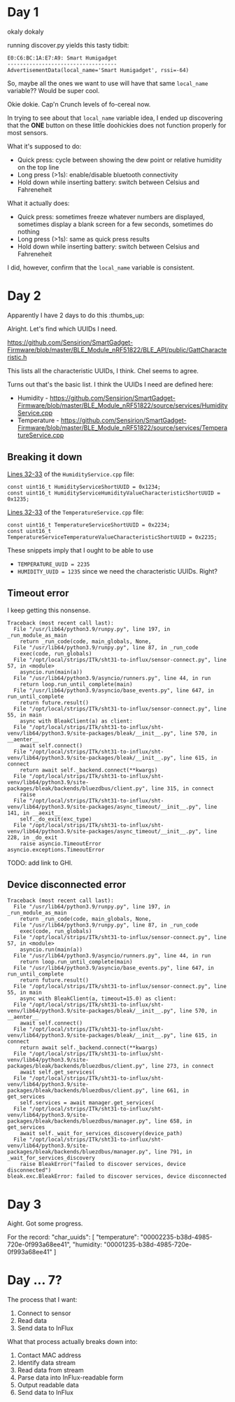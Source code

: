 # Day 1

okaly dokaly

running discover.py yields this tasty tidbit:

```
E0:C6:BC:1A:E7:A9: Smart Humigadget
-----------------------------------
AdvertisementData(local_name='Smart Humigadget', rssi=-64)
```

So, maybe all the ones we want to use will have that same `local_name` variable?? Would be super cool.

Okie dokie. Cap'n Crunch levels of fo-cereal now.

In trying to see about that `local_name` variable idea, I ended up discovering that the **ONE** button on these little doohickies does not function properly for most sensors.

What it's supposed to do:
 - Quick press: cycle between showing the dew point or relative humidity on the top line
 - Long press (>1s): enable/disable bluetooth connectivity
 - Hold down while inserting battery: switch between Celsius and Fahreneheit

What it actually does:
 - Quick press: sometimes freeze whatever numbers are displayed, sometimes display a blank screen for a few seconds, sometimes do nothing
 - Long press (>1s): same as quick press results
 - Hold down while inserting battery: switch between Celsius and Fahreneheit

I did, however, confirm that the `local_name` variable is consistent.

# Day 2

Apparently I have 2 days to do this :thumbs_up:

Alright. Let's find which UUIDs I need.

https://github.com/Sensirion/SmartGadget-Firmware/blob/master/BLE_Module_nRF51822/BLE_API/public/GattCharacteristic.h

This lists all the characteristic UUIDs, I think. Chel seems to agree.

Turns out that's the basic list. I think the UUIDs I need are defined here: 

 - Humidity - https://github.com/Sensirion/SmartGadget-Firmware/blob/master/BLE_Module_nRF51822/source/services/HumidityService.cpp
 - Temperature - https://github.com/Sensirion/SmartGadget-Firmware/blob/master/BLE_Module_nRF51822/source/services/TemperatureService.cpp

## Breaking it down

[Lines 32-33](https://github.com/Sensirion/SmartGadget-Firmware/blob/0fca4bb74585b576a5d25e05ef89a22b69b701a8/BLE_Module_nRF51822/source/services/HumidityService.cpp#L32-L33) of the `HumidityService.cpp` file:

```
const uint16_t HumidityServiceShortUUID = 0x1234;
const uint16_t HumidityServiceHumidityValueCharacteristicShortUUID = 0x1235;
```
 
[Lines 32-33](https://github.com/Sensirion/SmartGadget-Firmware/blob/0fca4bb74585b576a5d25e05ef89a22b69b701a8/BLE_Module_nRF51822/source/services/TemperatureService.cpp#L32-L33) of the `TemperatureService.cpp` file:
```
const uint16_t TemperatureServiceShortUUID = 0x2234;
const uint16_t TemperatureServiceTemperatureValueCharacteristicShortUUID = 0x2235;
```

These snippets imply that I ought to be able to use
 - `TEMPERATURE_UUID = 2235`
 - `HUMIDITY_UUID = 1235`
since we need the characteristic UUIDs. Right?

## Timeout error

I keep getting this nonsense.

```
Traceback (most recent call last):
  File "/usr/lib64/python3.9/runpy.py", line 197, in _run_module_as_main
    return _run_code(code, main_globals, None,
  File "/usr/lib64/python3.9/runpy.py", line 87, in _run_code
    exec(code, run_globals)
  File "/opt/local/strips/ITk/sht31-to-influx/sensor-connect.py", line 57, in <module>
    asyncio.run(main(a))
  File "/usr/lib64/python3.9/asyncio/runners.py", line 44, in run
    return loop.run_until_complete(main)
  File "/usr/lib64/python3.9/asyncio/base_events.py", line 647, in run_until_complete
    return future.result()
  File "/opt/local/strips/ITk/sht31-to-influx/sensor-connect.py", line 55, in main
    async with BleakClient(a) as client:
  File "/opt/local/strips/ITk/sht31-to-influx/sht-venv/lib64/python3.9/site-packages/bleak/__init__.py", line 570, in __aenter__
    await self.connect()
  File "/opt/local/strips/ITk/sht31-to-influx/sht-venv/lib64/python3.9/site-packages/bleak/__init__.py", line 615, in connect
    return await self._backend.connect(**kwargs)
  File "/opt/local/strips/ITk/sht31-to-influx/sht-venv/lib64/python3.9/site-packages/bleak/backends/bluezdbus/client.py", line 315, in connect
    raise
  File "/opt/local/strips/ITk/sht31-to-influx/sht-venv/lib64/python3.9/site-packages/async_timeout/__init__.py", line 141, in __aexit__
    self._do_exit(exc_type)
  File "/opt/local/strips/ITk/sht31-to-influx/sht-venv/lib64/python3.9/site-packages/async_timeout/__init__.py", line 228, in _do_exit
    raise asyncio.TimeoutError
asyncio.exceptions.TimeoutError
```
TODO: add link to GHI.

## Device disconnected error

```
Traceback (most recent call last):
  File "/usr/lib64/python3.9/runpy.py", line 197, in _run_module_as_main
    return _run_code(code, main_globals, None,
  File "/usr/lib64/python3.9/runpy.py", line 87, in _run_code
    exec(code, run_globals)
  File "/opt/local/strips/ITk/sht31-to-influx/sensor-connect.py", line 57, in <module>
    asyncio.run(main(a))
  File "/usr/lib64/python3.9/asyncio/runners.py", line 44, in run
    return loop.run_until_complete(main)
  File "/usr/lib64/python3.9/asyncio/base_events.py", line 647, in run_until_complete
    return future.result()
  File "/opt/local/strips/ITk/sht31-to-influx/sensor-connect.py", line 55, in main
    async with BleakClient(a, timeout=15.0) as client:
  File "/opt/local/strips/ITk/sht31-to-influx/sht-venv/lib64/python3.9/site-packages/bleak/__init__.py", line 570, in __aenter__
    await self.connect()
  File "/opt/local/strips/ITk/sht31-to-influx/sht-venv/lib64/python3.9/site-packages/bleak/__init__.py", line 615, in connect
    return await self._backend.connect(**kwargs)
  File "/opt/local/strips/ITk/sht31-to-influx/sht-venv/lib64/python3.9/site-packages/bleak/backends/bluezdbus/client.py", line 273, in connect
    await self.get_services(
  File "/opt/local/strips/ITk/sht31-to-influx/sht-venv/lib64/python3.9/site-packages/bleak/backends/bluezdbus/client.py", line 661, in get_services
    self.services = await manager.get_services(
  File "/opt/local/strips/ITk/sht31-to-influx/sht-venv/lib64/python3.9/site-packages/bleak/backends/bluezdbus/manager.py", line 658, in get_services
    await self._wait_for_services_discovery(device_path)
  File "/opt/local/strips/ITk/sht31-to-influx/sht-venv/lib64/python3.9/site-packages/bleak/backends/bluezdbus/manager.py", line 791, in _wait_for_services_discovery
    raise BleakError("failed to discover services, device disconnected")
bleak.exc.BleakError: failed to discover services, device disconnected

```
# Day 3

Aight. Got some progress.

For the record:
"char_uuids": [
          "temperature": "00002235-b38d-4985-720e-0f993a68ee41",
          "humidity:     "00001235-b38d-4985-720e-0f993a68ee41"
      ]

# Day ... 7?

The process that I want:

1. Connect to sensor
2. Read data
3. Send data to InFlux

What that process actually breaks down into:

1. Contact MAC address
2. Identify data stream
3. Read data from stream
4. Parse data into InFlux-readable form
5. Output readable data
6. Send data to InFlux
